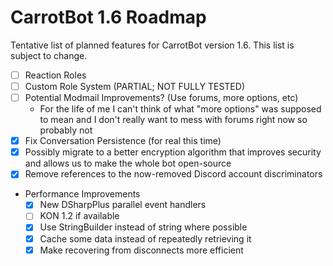 # CarrotBot 1.6 Roadmap
Tentative list of planned features for CarrotBot version 1.6. This list is subject to change.
* [ ] Reaction Roles
* [ ] Custom Role System (PARTIAL; NOT FULLY TESTED)
* [ ] Potential Modmail Improvements? (Use forums, more options, etc)
  * For the life of me I can't think of what "more options" was supposed to mean and I don't really want to mess with forums right now so probably not
* [X] Fix Conversation Persistence (for real this time)
* [X] Possibly migrate to a better encryption algorithm that improves security and allows us to make the whole bot open-source
* [X] Remove references to the now-removed Discord account discriminators
* Performance Improvements
  * [X] New DSharpPlus parallel event handlers
  * [ ] KON 1.2 if available
  * [X] Use StringBuilder instead of string where possible
  * [X] Cache some data instead of repeatedly retrieving it
  * [X] Make recovering from disconnects more efficient